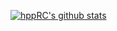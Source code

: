 [![hppRC's github stats](https://github-readme-stats.vercel.app/api?username=hppRC&show_icons=true&count_private=true)](https://github.com/anuraghazra/github-readme-stats)

